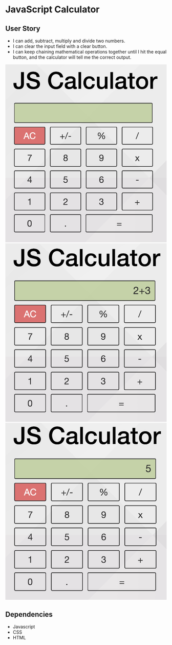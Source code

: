 # JavaScript Calculator

## User Story
- I can add, subtract, multiply and divide two numbers.
- I can clear the input field with a clear button.
- I can keep chaining mathematical operations together until I hit the equal button, and the calculator will tell me the correct output.

![Calculator: Main](https://github.com/martincapo/js-calculator/blob/9e9101a1eab67bcbdc9f8adcd291c7bf1f9fc47e/1.png)
![Calculator: Sum](https://github.com/martincapo/js-calculator/blob/9e9101a1eab67bcbdc9f8adcd291c7bf1f9fc47e/2.png)
![Calculator: Result](https://github.com/martincapo/js-calculator/blob/9e9101a1eab67bcbdc9f8adcd291c7bf1f9fc47e/3.png)


## Dependencies
- Javascript
- CSS
- HTML
